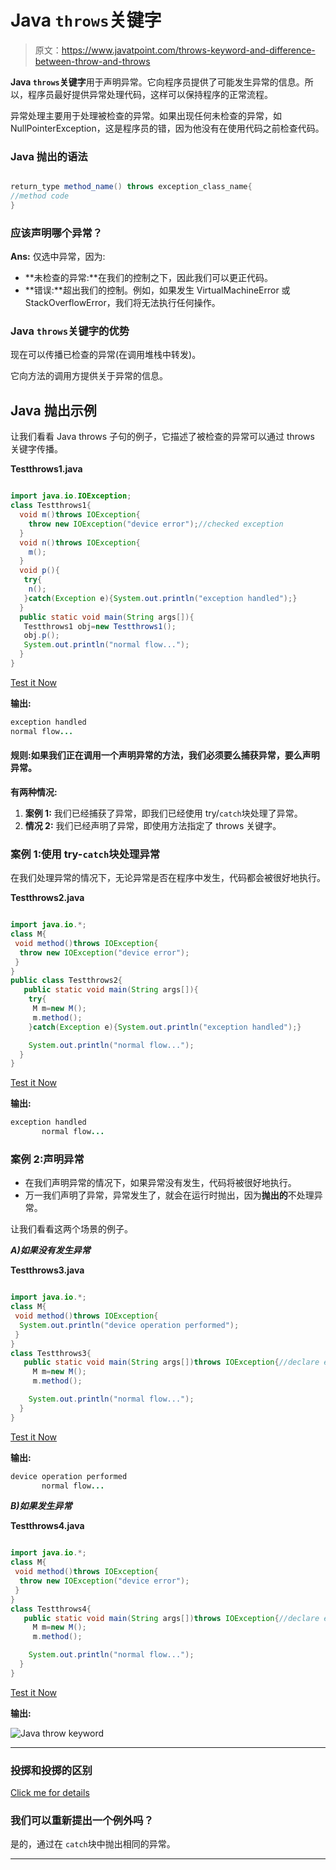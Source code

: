 # Java `throws`关键字

> 原文：<https://www.javatpoint.com/throws-keyword-and-difference-between-throw-and-throws>

**Java `throws`关键字**用于声明异常。它向程序员提供了可能发生异常的信息。所以，程序员最好提供异常处理代码，这样可以保持程序的正常流程。

异常处理主要用于处理被检查的异常。如果出现任何未检查的异常，如 NullPointerException，这是程序员的错，因为他没有在使用代码之前检查代码。

### Java 抛出的语法

```java

return_type method_name() throws exception_class_name{
//method code
}

```

### 应该声明哪个异常？

**Ans:** 仅选中异常，因为:

*   **未检查的异常:**在我们的控制之下，因此我们可以更正代码。
*   **错误:**超出我们的控制。例如，如果发生 VirtualMachineError 或 StackOverflowError，我们将无法执行任何操作。

### Java `throws`关键字的优势

现在可以传播已检查的异常(在调用堆栈中转发)。

它向方法的调用方提供关于异常的信息。

## Java 抛出示例

让我们看看 Java throws 子句的例子，它描述了被检查的异常可以通过 throws 关键字传播。

**Testthrows1.java**

```java

import java.io.IOException;
class Testthrows1{
  void m()throws IOException{
    throw new IOException("device error");//checked exception
  }
  void n()throws IOException{
    m();
  }
  void p(){
   try{
    n();
   }catch(Exception e){System.out.println("exception handled");}
  }
  public static void main(String args[]){
   Testthrows1 obj=new Testthrows1();
   obj.p();
   System.out.println("normal flow...");
  }
}

```

[Test it Now](https://www.javatpoint.com/opr/test.jsp?filename=Testthrows1)

**输出:**

```java
exception handled
normal flow...

```

#### 规则:如果我们正在调用一个声明异常的方法，我们必须要么捕获异常，要么声明异常。

**有两种情况:**

1.  **案例 1:** 我们已经捕获了异常，即我们已经使用 try/`catch`块处理了异常。
2.  **情况 2:** 我们已经声明了异常，即使用方法指定了 throws 关键字。

### 案例 1:使用 try-`catch`块处理异常

在我们处理异常的情况下，无论异常是否在程序中发生，代码都会被很好地执行。

**Testthrows2.java**

```java

import java.io.*;
class M{
 void method()throws IOException{
  throw new IOException("device error");
 }
}
public class Testthrows2{
   public static void main(String args[]){
    try{
     M m=new M();
     m.method();
    }catch(Exception e){System.out.println("exception handled");}   

    System.out.println("normal flow...");
  }
}

```

[Test it Now](https://www.javatpoint.com/opr/test.jsp?filename=Testthrows2)

**输出:**

```java
exception handled
       normal flow...

```

### 案例 2:声明异常

*   在我们声明异常的情况下，如果异常没有发生，代码将被很好地执行。
*   万一我们声明了异常，异常发生了，就会在运行时抛出，因为**抛出的**不处理异常。

让我们看看这两个场景的例子。

***A)如果没有发生异常***

**Testthrows3.java**

```java

import java.io.*;
class M{
 void method()throws IOException{
  System.out.println("device operation performed");
 }
}
class Testthrows3{
   public static void main(String args[])throws IOException{//declare exception
     M m=new M();
     m.method();

    System.out.println("normal flow...");
  }
}

```

[Test it Now](https://www.javatpoint.com/opr/test.jsp?filename=Testthrows3)

**输出:**

```java
device operation performed
       normal flow...

```

***B)如果发生异常***

**Testthrows4.java**

```java

import java.io.*;
class M{
 void method()throws IOException{
  throw new IOException("device error");
 }
}
class Testthrows4{
   public static void main(String args[])throws IOException{//declare exception
     M m=new M();
     m.method();

    System.out.println("normal flow...");
  }
}

```

[Test it Now](https://www.javatpoint.com/opr/test.jsp?filename=Testthrows4)

**输出:**

![Java throw keyword](../img/32d5177002eb8a9aceecc2662fa159e1.png)

* * *

### 投掷和投掷的区别

[Click me for details](difference-between-throw-and-throws-in-java)

### 我们可以重新提出一个例外吗？

是的，通过在 `catch`块中抛出相同的异常。

* * *